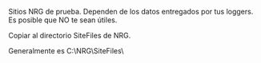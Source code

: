 Sitios NRG de prueba.
Dependen de los datos entregados por tus loggers. Es posible que NO te sean útiles.

Copiar al directorio SiteFiles de NRG.

Generalmente es C:\NRG\SiteFiles\